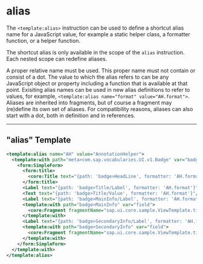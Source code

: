<!-- loioac5751f89cb142b7a6d53eaf8a0f6339 -->

# alias

The `<template:alias>` instruction can be used to define a shortcut alias name for a JavaScript value, for example a static helper class, a formatter function, or a helper function.

The shortcut alias is only available in the scope of the `alias` instruction. Each nested scope can redefine aliases.

A proper relative name must be used. This proper name must not contain or consist of a dot. The value to which the alias refers to can be any JavaScript object or property including a function that is available at that point. Exisiting alias names can be used in new alias definitions to refer to values, for example, `<template:alias name="format" value="AH.format">`. Aliases are inherited into fragments, but of course a fragment may \(re\)define its own set of aliases. For compatibility reasons, aliases can also start with a dot, both in definition and in references.

***

## "alias" Template

```xml
<template:alias name="AH" value="AnnotationHelper">
  <template:with path="meta>com.sap.vocabularies.UI.v1.Badge" var="badge">
    <form:SimpleForm>
      <form:title>
        <core:Title text="{path: 'badge>HeadLine', formatter: 'AH.format'}"/>
      </form:title>
      <Label text="{path: 'badge>Title/Label', formatter: 'AH.format'}"/>
      <Text text="{path: 'badge>Title/Value', formatter: 'AH.format'}"/>
      <Label text="{path: 'badge>MainInfo/Label', formatter: 'AH.format'}"/>
      <template:with path="badge>MainInfo" var="field">
        <core:Fragment fragmentName="sap.ui.core.sample.ViewTemplate.tiny.Field" type="XML"/>
      </template:with>
      <Label text="{path: 'badge>SecondaryInfo/Label', formatter: 'AH.format'}"/>
      <template:with path="badge>SecondaryInfo" var="field">
        <core:Fragment fragmentName="sap.ui.core.sample.ViewTemplate.tiny.Field" type="XML"/>
      </template:with>
    </form:SimpleForm>
  </template:with>
</template:alias>
```

